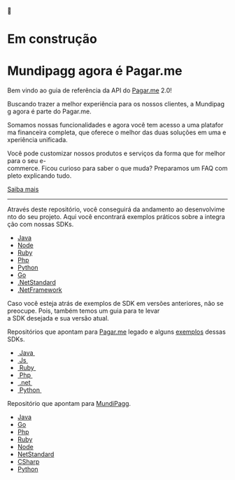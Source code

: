 :construction:


# Em construção

# Mundipagg agora é Pagar.me

Bem vindo ao guia de referência da API do [Pagar.me](http://Pagar.me) 2.0!

Buscando trazer a melhor experiência para os nossos clientes, a Mundipagg agora é parte do Pagar.me.

Somamos nossas funcionalidades e agora você tem acesso a uma plataforma financeira completa, que oferece o melhor das duas soluções em uma experiência unificada.

Você pode customizar nossos produtos e serviços da forma que for melhor para o seu e-commerce. Ficou curioso para saber o que muda? Preparamos um FAQ completo explicando tudo.

[Saiba mais](https://mundipagg.zendesk.com/hc/pt-br/categories/4404432249876-Incorpora%C3%A7%C3%A3o-Mundipagg-pelo-Pagar-me)

- ----------------------------------------------------------------------------------------------------------------------------

Através deste repositório, você conseguirá da andamento ao desenvolvimento do seu projeto. Aqui você encontrará exemplos práticos sobre a integração com nossas SDKs.

- [Java](https://github.com/pagarme/pagarme-core-api-java)
- [Node](https://github.com/pagarme/pagarme-core-api-nodejs)
- [Ruby](https://github.com/pagarme/pagarme-core-api-ruby)
- [Php](https://github.com/pagarme/pagarme-core-api-php)
- [Python](https://github.com/pagarme/pagarme-core-api-python)
- [Go](https://github.com/pagarme/pagarme-core-api-go)
- [.NetStandard](https://github.com/pagarme/pagarme-core-api-dotnet-standard)
- [.NetFramework](https://github.com/pagarme/pagarme-core-api-dotnet-framework)

Caso você esteja atrás de exemplos de SDK em versões anteriores, não se preocupe. Pois, também temos um guia para te levar a SDK desejada e sua versão atual.

Repositórios que apontam para [Pagar.me](https://docs.pagar.me/v4/reference) legado e alguns [exemplos](https://github.com/pagarme/pagarme-pocs) dessas SDKs.

- [ Java ](https://github.com/pagarme/pagarme-java)
- [ Js ](https://github.com/pagarme/pagarme-js)
- [ Ruby ](https://github.com/pagarme/pagarme-ruby)
- [ Php ](https://github.com/pagarme/pagarme-php)
- [ .net ](https://github.com/pagarme/pagarme-net)
- [ Python ](https://github.com/pagarme/pagarme-python)


Repositório que apontam para [MundiPagg](https://docs.mundipagg.com/reference#introdu%C3%A7%C3%A3o).

- [Java](https://github.com/mundipagg/MundiAPI-JAVA)
- [Go](https://github.com/mundipagg/MundiApi-Go)
- [Php](https://github.com/mundipagg/MundiAPI-PHP)
- [Ruby](https://github.com/mundipagg/MundiAPI-RUBY)
- [Node](https://github.com/mundipagg/MundiApi-NodeJS)
- [NetStandard](https://github.com/mundipagg/MundiAPI-NetStandard)
- [CSharp](https://github.com/mundipagg/MundiAPI-CSharp)
- [Python](https://github.com/mundipagg/MundiAPI-PYTHON)
